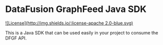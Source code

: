 # DataFusion GraphFeed Java SDK

[![License](http://img.shields.io/:license-apache 2.0-blue.svg)](http://www.apache.org/licenses/LICENSE-2.0.html)

This is a Java SDK that can be used easily in your project to consume the DFGF API.

